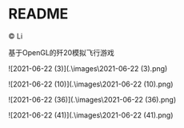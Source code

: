 # README

&copy; Li

基于OpenGL的歼20模拟飞行游戏

![2021-06-22 (3)](.\images\2021-06-22 (3).png)

![2021-06-22 (10)](.\images\2021-06-22 (10).png)

![2021-06-22 (36)](.\images\2021-06-22 (36).png)

![2021-06-22 (41)](.\images\2021-06-22 (41).png)

